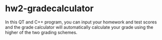 # hw2-gradecalculator

In this QT and C++ program, you can input your homework and test scores and the grade calculator will automatically calculate your grade using the higher of the two grading schemes.
